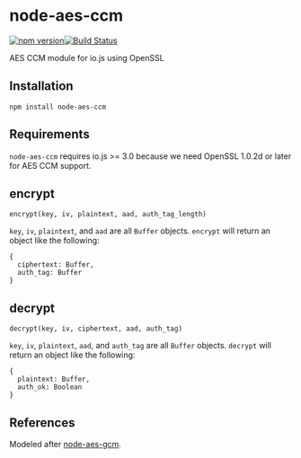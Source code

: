# node-aes-ccm

[![npm version](https://img.shields.io/npm/v/node-aes-ccm.svg?style=flat-square)](https://www.npmjs.com/package/sockjs-client)[![Build Status](https://img.shields.io/travis/spark/node-aes-ccm/master.svg?style=flat-square)](https://travis-ci.org/spark/node-aes-ccm)


AES CCM module for io.js using OpenSSL

## Installation

`npm install node-aes-ccm`

## Requirements

`node-aes-ccm` requires io.js >= 3.0 because we need OpenSSL 1.0.2d or later for AES CCM support.

## encrypt

`encrypt(key, iv, plaintext, aad, auth_tag_length)`

`key`, `iv`, `plaintext`, and `aad` are all `Buffer` objects. `encrypt` will return an object like the following:

```
{
  ciphertext: Buffer,
  auth_tag: Buffer
}
```

## decrypt

`decrypt(key, iv, ciphertext, aad, auth_tag)`

`key`, `iv`, `plaintext`, `aad`, and `auth_tag` are all `Buffer` objects. `decrypt` will return an object like the following:

```
{
  plaintext: Buffer,
  auth_ok: Boolean
}
```

## References

Modeled after [node-aes-gcm](https://github.com/xorbit/node-aes-gcm).